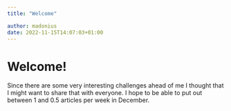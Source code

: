 ```yaml
---
title: "Welcome"

author: madonius
date: 2022-11-15T14:07:03+01:00
---
```


# Welcome!

Since there are some very interesting challenges ahead of me I thought that I might want to share that with everyone.
I hope to be able to put out between 1 and 0.5 articles per week in December.

